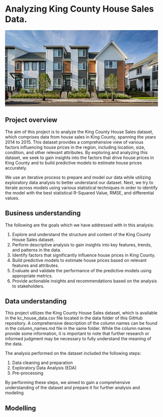 # Analyzing King County House Sales Data.

![alt text](image-1.png)
## Project overview
The aim of this project is to analyze the King County House Sales dataset, which comprises data from house sales in King County, spanning the years 2014 to 2015. This dataset provides a comprehensive view of various factors influencing house prices in the region, including location, size, condition, and other relevant attributes. By exploring and analyzing this dataset, we seek to gain insights into the factors that drive house prices in King County and to build predictive models to estimate house prices accurately.

We use an iterative process to prepare and model our data while utilizing exploratory data analysis to better understand our dataset. Next, we try to iterate across models using various statistical techniques in order to identify the model with the best statistical R-Squared Value, RMSE, and differential values.

## Business understanding
The following are the goals which we have addressed with in this analysis:

1. Explore and understand the structure and content of the King County House Sales dataset.
2. Perform descriptive analysis to gain insights into key features, trends, and patterns in the data.
3. Identify factors that significantly influence house prices in King County.
4. Build predictive models to estimate house prices based on relevant features and attributes.
5. Evaluate and validate the performance of the predictive models using appropriate metrics.
6. Provide actionable insights and recommendations based on the analysis to stakeholders.

## Data understanding
This project utilizes the King County House Sales dataset, which is available in the kc_house_data.csv file located in the data folder of this GitHub repository. A comprehensive description of the column names can be found in the column_names.md file in the same folder. While the column names provide some information, it is important to note that further research or informed judgment may be necessary to fully understand the meaning of the data.

The analysis performed on the dataset included the following steps:
1. Data cleaning and preparation
2. Exploratory Data Analysis (EDA)
3. Pre-processing

By performing these steps, we aimed to gain a comprehensive understanding of the dataset and prepare it for further analysis and modeling

## Modelling

